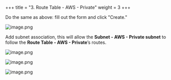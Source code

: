 +++
title = "3. Route Table - AWS - Private"
weight = 3
+++


Do the same as above: fill out the form and click "Create."


![image.png](/images/003-iii-setup-vpc-aws-resources/10-126809-image.png)


Add subnet association, this will allow the **Subnet - AWS - Private subnet** to follow the **Route Table - AWS - Private**’s routes.


![image.png](/images/003-iii-setup-vpc-aws-resources/10-357088-image.png)


![image.png](/images/003-iii-setup-vpc-aws-resources/10-333714-image.png)


![image.png](/images/003-iii-setup-vpc-aws-resources/10-147915-image.png)


